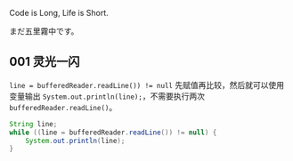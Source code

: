 Code is Long, Life is Short.

まだ五里霧中です。

## 001 灵光一闪

`line = bufferedReader.readLine()) != null` 先赋值再比较，然后就可以使用变量输出 `System.out.println(line);`，不需要执行两次 `bufferedReader.readLine()`。

```java
String line;
while ((line = bufferedReader.readLine()) != null) {
    System.out.println(line);
}
```
